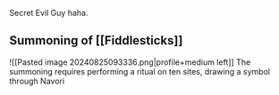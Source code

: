Secret Evil Guy haha.
## Summoning of [[Fiddlesticks]]
![[Pasted image 20240825093336.png|profile+medium left]]
The summoning requires performing a ritual on ten sites, drawing a symbol through Navori